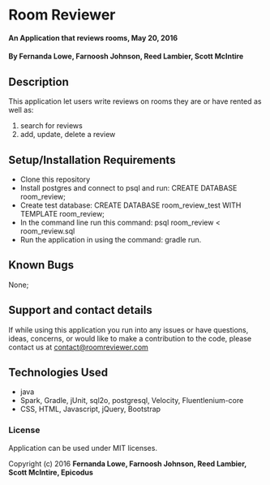 # Room Reviewer

#### An Application that reviews rooms, May 20, 2016

#### By Fernanda Lowe, Farnoosh Johnson, Reed Lambier, Scott McIntire

## Description

This application let users write reviews on rooms they are or have rented as well as:

1. search for reviews
2. add, update, delete a review

## Setup/Installation Requirements

* Clone this repository
* Install postgres and connect to psql and run: CREATE DATABASE room_review;
* Create test database: CREATE DATABASE room_review_test WITH TEMPLATE room_review;
* In the command line run this command: psql room_review < room_review.sql
* Run the application in using the command: gradle run.


## Known Bugs

None;

## Support and contact details

If while using this application you run into any issues or have questions, ideas, concerns, or would like to make a contribution to the code, please contact us at contact@roomreviewer.com

## Technologies Used

* java
* Spark, Gradle, jUnit, sql2o, postgresql, Velocity, Fluentlenium-core
* CSS, HTML, Javascript, jQuery, Bootstrap


### License

Application can be used under MIT licenses.

Copyright (c) 2016 **Fernanda Lowe, Farnoosh Johnson, Reed Lambier, Scott McIntire, Epicodus**
